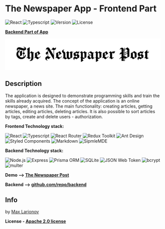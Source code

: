 # The Newspaper App - Frontend Part

![React](https://img.shields.io/badge/React-v18.2.0-61DAFB)
![Typescript](https://img.shields.io/badge/tipescript-4.6.0-blue)
![Version](https://img.shields.io/badge/Version-v0.751-%23FFDA00)
![License](https://img.shields.io/badge/License-Apache%202.0-brightgreen)

**[Backend Part of App](https://github.com/maxlarionov/newspaper-app-backend)**

![Lightning Tasks](https://github.com/maxlarionov/newspaper-app-frontend/blob/main/src/assets/images/logo.jpg?raw=true)

## Description

The application is designed to demonstrate programming skills and train the skills already acquired. The concept of the application is an online newspaper, a news site. The main functionality: creating articles, getting articles, editing articles, deleting articles. It is also possible to sort articles by tags, create and delete users - authorization.

**Frontend Technology stack:**

![React](https://img.shields.io/badge/-React-black?style=for-the-badge&logo=react)
![Typescript](https://img.shields.io/badge/-Typescript-black?style=for-the-badge&logo=typescript)
![React Router](https://img.shields.io/badge/-React_Router-black?style=for-the-badge&logo=reactrouter)
![Redux Toolkit](https://img.shields.io/badge/-Redux_Toolkit-black?style=for-the-badge&logo=redux&logoColor=764ABC)
![Ant Design](https://img.shields.io/badge/-Ant_Design-black?style=for-the-badge&logo=antdesign&logoColor=0170FE)
![Styled Components](https://img.shields.io/badge/-styled_components-black?style=for-the-badge&logo=styledcomponents)
![Markdown](https://img.shields.io/badge/-markdown-black?style=for-the-badge&logo=markdown)
![SipmleMDE](https://img.shields.io/badge/-SipmleMDE-black?style=for-the-badge&logo=libreoffice)

**Backend Technology stack:**

![Node.js](https://img.shields.io/badge/-Node.js-black?style=for-the-badge&logo=node.js)
![Express](https://img.shields.io/badge/-Express-black?style=for-the-badge&logo=express)
![Prisma ORM](https://img.shields.io/badge/-Prisma-black?style=for-the-badge&logo=prisma)
![SQLite](https://img.shields.io/badge/-SQLite-black?style=for-the-badge&logo=sqlite)
![JSON Web Token](https://img.shields.io/badge/-JSON_Web_Token-black?style=for-the-badge&logo=jsonwebtokens)
![bcrypt](https://img.shields.io/badge/-bcrypt-black?style=for-the-badge&logo=letsencrypt&logoColor=yellow)
![multer](https://img.shields.io/badge/-multer-black?style=for-the-badge&logo=files&logoColor=blue)

**Demo —> [The Newspaper Post](https://newspaper-app-frontend-seven.vercel.app)**

**Backend —> [github.com/repo/backend](https://github.com/maxlarionov/newspaper-app-backend)**

## Info

by [Max Larionov](https://github.com/maxlarionov)

**License - [Apache 2.0 license](https://github.com/maxlarionov/newspaper-app-frontend/blob/master/LICENSE.txt)**
